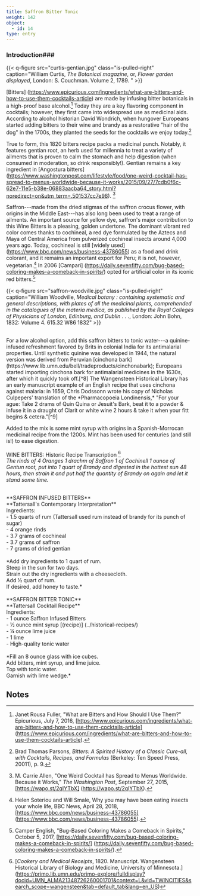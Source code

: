 ```yaml
---
title: Saffron Bitter Tonic
weight: 142
object:
  - id: 14
type: entry
---
```


### Introduction###

{{< q-figure src="curtis-gentian.jpg" class="is-pulled-right" caption="William Curtis, *The Botanical magazine*, or, *Flower garden displayed*, London: S. Couchman. Volume 2, 1789. "  >}}

[Bitters] (https://www.epicurious.com/ingredients/what-are-bitters-and-how-to-use-them-cocktails-article) are made by infusing bitter botanicals in a high-proof base alcohol.[^2] Today they are a key flavoring component in cocktails; however, they first came into widespread use as medicinal aids. According to alcohol historian David Wondrich, when hungover Europeans started adding bitters to their wine and brandy as a restorative "hair of the dog" in the 1700s, they planted the seeds for the cocktails we enjoy today.[^3]

True to form, this 1820 bitters recipe packs a medicinal punch. Notably, it features gentian root, an herb used for millennia to treat a variety of ailments that is proven to calm the stomach and help digestion (when consumed in moderation, so drink responsibly!). Gentian remains a key ingredient in [Angostura bitters] (https://www.washingtonpost.com/lifestyle/food/one-weird-cocktail-has-spread-to-menus-worldwide-because-it-works/2015/09/27/7cdb0f6c-62e7-11e5-b38e-06883aacba64_story.html?noredirect=on&utm_term=.501537cc7e98). [^4]

Saffron---made from the dried stigmas of the saffron crocus flower, with origins in the Middle East---has also long been used to treat a range of ailments. An important source for yellow dye, saffron's major contribution to this Wine Bitters is a pleasing, golden undertone. The dominant vibrant red color comes thanks to cochineal, a red dye formulated by the Aztecs and Maya of Central America from pulverized cochineal insects around 4,000 years ago. Today, cochineal is still [widely used] (https://www.bbc.com/news/business-43786055) as a food and drink colorant, and it remains an important export for Peru; it is not, however, vegetarian.[^5] In 2006 [Campari] (https://daily.sevenfifty.com/bug-based-coloring-makes-a-comeback-in-spirits/) opted for artificial color in its iconic red bitters.[^6]

{{< q-figure src="saffron-woodville.jpg" class="is-pulled-right" caption="William Woodville, *Medical botany : containing systematic and general descriptions, with plates of all the medicinal plants, comprehended in the catalogues of the materia medica, as published by the Royal Colleges of Physicians of London, Edinburg, and Dublin* . . ., London: John Bohn, 1832: Volume 4. 615.32 W86 1832"  >}}

<br>
For a low alcohol option, add this saffron bitters to tonic water---a quinine-infused refreshment favored by Brits in colonial India for its antimalarial properties. Until synthetic quinine was developed in 1944, the natural version was derived from Peruvian [cinchona bark] (https://www.lib.umn.edu/bell/tradeproducts/cinchonabark); Europeans started importing cinchona bark for antimalarial medicines in the 1630s, after which it quickly took off.[^8] The Wangensteen Historical Library has an early manuscript example of an English recipe that uses cinchona against malaria: in 1659, Chris Dodssonn wrote his copy of Nicholas Culpepers' translation of the *Pharmacopoeia Londinensis,* "For your ague: Take 2 drams of Quin Quina or Jesuit's Bark, beat it to a powder & infuse it in a draught of Clarit or white wine 2 hours & take it when your fitt begins & cetera."[^9]

Added to the mix is some mint syrup with origins in a Spanish-Morrocan medicinal recipe from the 1200s. Mint has been used for centuries (and still is!) to ease digestion.
<br>
<br>
<span class="gray-text">
WINE BITTERS: Historic Recipe Transcription [^10]
<br>
*The rinds of 4 Oranges 1 drachm of Saffron 1 of Cochinell 1 ounce of Gentun root, put into 1 quart of Brandy and digested in the hottest sun 48 hours, then strain it and put half the quantity of Brandy on again and let it stand some time.*
</span>
<br>
<br>
<div class="boxed">
**SAFFRON INFUSED BITTERS**
<br>
**Tattersall's Contemporary Interpretation**
<br>
Ingredients:
<br>
- 1.5 quarts of rum (Tattersall used rum instead of brandy for its punch of sugar)
<br>
- 4 orange rinds
<br>
- 3.7 grams of cochineal
<br>
- 3.7 grams of saffron
<br>
- 7 grams of dried gentian
<br>
<br>
*Add dry ingredients to 1 quart of rum.
<br>
Steep in the sun for two days.
<br>
Strain out the dry ingredients with a cheesecloth.
<br>
Add ½ quart of rum.
<br>
If desired, add honey to taste.*
<br>
</div>

<br>
<div class="boxed">
**SAFFRON BITTER TONIC**
<br>
**Tattersall Cocktail Recipe**
<br>
Ingredients:
<br>
- 1 ounce Saffron Infused Bitters
<br>
- ½ ounce mint syrup [(recipe)] (../historical-recipes/)
<br>
- ¼ ounce lime juice
<br>
- 1 lime
<br>
- High-quality tonic water
<br>
<br>
*Fill an 8 ounce glass with ice cubes.
<br>
Add bitters, mint syrup, and lime juice.
<br>Top with tonic water.
<br>
Garnish with lime wedge.*
</div>



## Notes ##

[^2]: Janet Rousa Fuller, "What are Bitters and How Should I Use Them?" Epicurious, July 7, 2016, [https://www.epicurious.com/ingredients/what-are-bitters-and-how-to-use-them-cocktails-article] (https://www.epicurious.com/ingredients/what-are-bitters-and-how-to-use-them-cocktails-article).

[^3]: Brad Thomas Parsons, *Bitters: A Spirited History of a Classic Cure-all, with Cocktails, Recipes, and Formulas* (Berkeley: Ten Speed Press, 20011), p. 9.

[^4]: M. Carrie Allen, "One Weird Cocktail has Spread to Menus Worldwide. Because it Works," *The* *Washington Post*, September 27, 2015, [https://wapo.st/2qIYTbX] (https://wapo.st/2qIYTbX).

[^5]: Helen Soteriou and Will Smale, Why you may have been eating insects your whole life, BBC News, April 28, 2018, [https://www.bbc.com/news/business-43786055] (https://www.bbc.com/news/business-43786055).

[^6]: Camper English, "Bug-Based Coloring Makes a Comeback in Spirits," October 5, 2017, [https://daily.sevenfifty.com/bug-based-coloring-makes-a-comeback-in-spirits/] (https://daily.sevenfifty.com/bug-based-coloring-makes-a-comeback-in-spirits/).

[^7]: William Woodville, *Medical botany : containing systematic and general descriptions, with plates of all the medicinal plants, comprehended in the catalogues of the materia medica, as published by the Royal Colleges of Physicians of London, Edinburg, and Dublin . . .*, London: John Bohn, 1832: Volume 4.

[^8]: Juliet Burba, "Cinchona Bark," University of Minnesota Libraries, Accessed November 13, 2018, [https://www.lib.umn.edu/bell/tradeproducts/cinchonabark] (https://www.lib.umn.edu/bell/tradeproducts/cinchonabark).

[^9]: MS annotation in Nicholas Culpeper, *Pharmacopoeia Londinensis: or, The London dispensatory further adorned by the studies and collections of the fellows, now living of the said colledg* (London: Peter Cole, 1659): last endsheet rv.

[^10]: [*Cookery and Medical Receipts*, 1820. Manuscript. Wangensteen Historical Library of Biology and Medicine, University of Minnesota.] (https://primo.lib.umn.edu/primo-explore/fulldisplay?docid=UMN_ALMA21348726260001701&context=L&vid=TWINCITIES&search_scope=wangensteen&tab=default_tab&lang=en_US)
